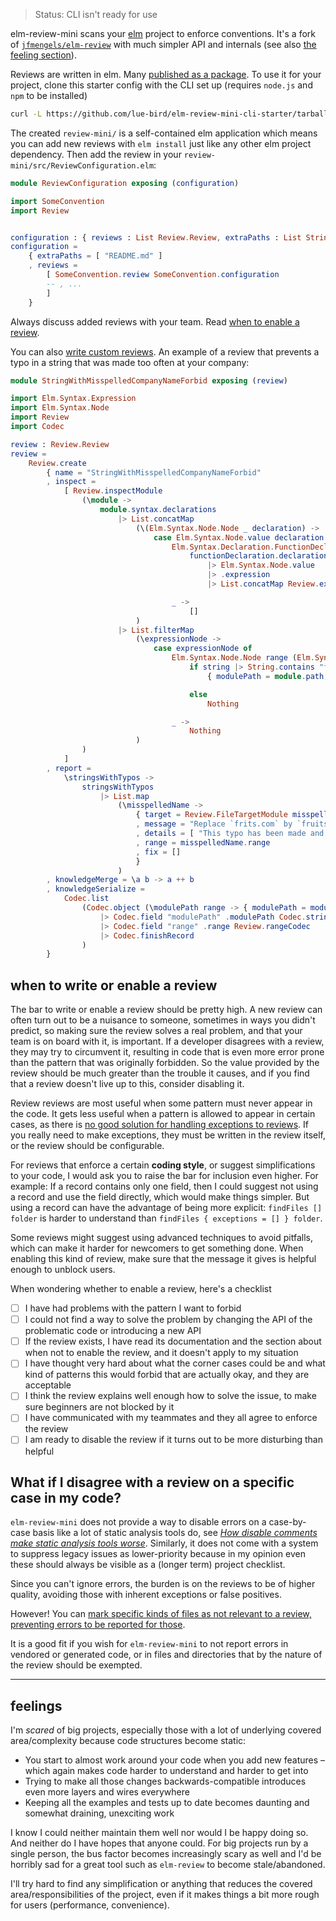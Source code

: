 > Status: CLI isn't ready for use

elm-review-mini scans your [elm](https://elm-lang.org/) project to enforce conventions. It's a fork of [`jfmengels/elm-review`](https://dark.elm.dmy.fr/packages/jfmengels/elm-review/latest/) with much simpler API and internals (see also [the feeling section](#feelings)).

Reviews are written in elm. Many [published as a package](https://dark.elm.dmy.fr/?q=elm-review-mini-).
To use it for your project, clone this starter config with the CLI set up (requires `node.js` and `npm` to be installed)
```bash
curl -L https://github.com/lue-bird/elm-review-mini-cli-starter/tarball/master review-mini | tar xz
```
The created `review-mini/` is a self-contained elm application which means you can add new reviews with `elm install` just like any other elm project dependency.
Then add the review in your `review-mini/src/ReviewConfiguration.elm`:

```elm
module ReviewConfiguration exposing (configuration)

import SomeConvention
import Review


configuration : { reviews : List Review.Review, extraPaths : List String }
configuration =
    { extraPaths = [ "README.md" ]
    , reviews =
        [ SomeConvention.review SomeConvention.configuration
        -- , ...
        ]
    }
```

Always discuss added reviews with your team. Read [when to enable a review](#when-to-write-or-enable-a-review).

You can also [write custom reviews](Review#write). An example of a review that prevents a typo in a string that was made too often at your company:
```elm
module StringWithMisspelledCompanyNameForbid exposing (review)

import Elm.Syntax.Expression
import Elm.Syntax.Node
import Review
import Codec

review : Review.Review
review =
    Review.create
        { name = "StringWithMisspelledCompanyNameForbid"
        , inspect =
            [ Review.inspectModule
                (\module ->
                    module.syntax.declarations
                        |> List.concatMap
                            (\(Elm.Syntax.Node.Node _ declaration) ->
                                case Elm.Syntax.Node.value declaration of
                                    Elm.Syntax.Declaration.FunctionDeclaration functionDeclaration ->
                                        functionDeclaration.declaration
                                            |> Elm.Syntax.Node.value
                                            |> .expression
                                            |> List.concatMap Review.expressionAllSubs

                                    _ ->
                                        []
                            )
                        |> List.filterMap
                            (\expressionNode ->
                                case expressionNode of
                                    Elm.Syntax.Node.Node range (Elm.Syntax.Expression.Literal string) ->
                                        if string |> String.contains "frits.com" then
                                            { modulePath = module.path, range = range } |> Just

                                        else
                                            Nothing

                                    _ ->
                                        Nothing
                            )
                )
            ]
        , report =
            \stringsWithTypos ->
                stringsWithTypos
                    |> List.map
                        (\misspelledName ->
                            { target = Review.FileTargetModule misspelledName.modulePath
                            , message = "Replace `frits.com` by `fruits.com`"
                            , details = [ "This typo has been made and noticed by users too many times. Our company is `fruits.com`, not `frits.com`." ]
                            , range = misspelledName.range
                            , fix = []
                            }
                        )
        , knowledgeMerge = \a b -> a ++ b
        , knowledgeSerialize =
            Codec.list
                (Codec.object (\modulePath range -> { modulePath = modulePath, range = range })
                    |> Codec.field "modulePath" .modulePath Codec.string
                    |> Codec.field "range" .range Review.rangeCodec
                    |> Codec.finishRecord
                )
        }
```

## when to write or enable a review

The bar to write or enable a review should be pretty high.
A new review can often turn out to be a nuisance to someone, sometimes in ways you didn't predict, so making sure the review solves a real problem, and that your team is on board with it, is important.
If a developer disagrees with a review, they may try to circumvent it, resulting in code that is even more error prone than the pattern that was originally forbidden.
So the value provided by the review should be much greater than the trouble it causes, and if you find that a review doesn't live up to this, consider disabling it.

Review reviews are most useful when some pattern must never appear in the code.
It gets less useful when a pattern is allowed to appear in certain cases, as there is [no good solution for handling exceptions to reviews](#what-if-i-disagree-with-a-review-on-a-specific-case-in-my-code).
If you really need to make exceptions, they must be written in the review itself, or the review should be configurable.

For reviews that enforce a certain **coding style**, or suggest simplifications to your code, I would ask you to raise the bar for inclusion even higher.
For example: If a record contains only one field, then I could suggest not using a record
and use the field directly, which would make things simpler. But using a
record can have the advantage of being more explicit: `findFiles [] folder` is
harder to understand than `findFiles { exceptions = [] } folder`.

Some reviews might suggest using advanced techniques to avoid pitfalls, which can make it harder for newcomers to get something done.
When enabling this kind of review, make sure that the message it gives is helpful enough to unblock users.

When wondering whether to enable a review, here's a checklist

  - [ ] I have had problems with the pattern I want to forbid
  - [ ] I could not find a way to solve the problem by changing the API of the problematic code or introducing a new API
  - [ ] If the review exists, I have read its documentation and the section about when not to enable the review, and it doesn't apply to my situation
  - [ ] I have thought very hard about what the corner cases could be and what kind of patterns this would forbid that are actually okay, and they are acceptable
  - [ ] I think the review explains well enough how to solve the issue, to make sure beginners are not blocked by it
  - [ ] I have communicated with my teammates and they all agree to enforce the review
  - [ ] I am ready to disable the review if it turns out to be more disturbing than helpful

## What if I disagree with a review on a specific case in my code?

`elm-review-mini` does not provide a way to disable errors on a case-by-case basis like a lot of static analysis tools do, see _[How disable comments make static analysis tools worse](https://jfmengels.net/disable-comments/)_.
Similarly, it does not come with a system to suppress legacy issues as lower-priority because in my opinion even these should always be visible as a (longer term) project checklist.

Since you can't ignore errors, the burden is on the reviews to be of higher quality, avoiding those with inherent exceptions or false positives.

However! You can [mark specific kinds of files as not relevant to a review, preventing errors to be reported for those](https://package.elm-lang.org/packages/lue-bird/elm-review-mini/1.0.0/Review#ignoreErrorsForFilesWhere).

It is a good fit if you wish for `elm-review-mini` to not report errors in vendored or generated code,
or in files and directories that by the nature of the review should be exempted.


--------


## feelings

I'm _scared_ of big projects, especially those with a lot of underlying covered area/complexity
because code structures become static:
  - You start to almost work around your code when you add new features – which again makes code harder to understand and harder to get into
  - Trying to make all those changes backwards-compatible introduces even more layers and wires everywhere
  - Keeping all the examples and tests up to date becomes daunting and somewhat draining, unexciting work

I know I could neither maintain them well nor would I be happy doing so.
And neither do I have hopes that anyone could.
For big projects run by a single person, the bus factor becomes increasingly scary as well
and I'd be horribly sad for a great tool such as `elm-review` to become stale/abandoned.

I'll try hard to find any simplification or anything that reduces the covered area/responsibilities of the project, even if it makes things a bit more rough for users (performance, convenience).
